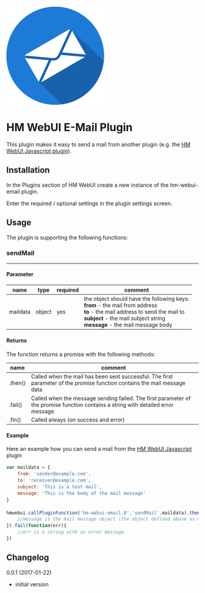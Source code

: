 ![Logo](https://github.com/hm-webui/hm-webui-email/raw/master/email.png)

# HM WebUI E-Mail Plugin

This plugin makes it easy to send a mail from another plugin (e.g. the [HM WebUI Javascript plugin](https://github.com/hm-webui/hm-webui-javascript)).

## Installation

In the Plugins section of HM WebUI create a new instance of the hm-webui-email plugin.

Enter the required / optional settings in the plugin settings screen.

## Usage

The plugin is supporting the following functions:

### sendMail
---

#### Parameter

name | type | required | comment
---|---|---|---
maildata | object | yes | the object should have the following keys: <br>**from** - the mail from address<br>**to** - the mail address to send the mail to<br>**subject** - the mail subject string<br>**message** - the mail message body

#### Returns

The function returns a promise with the following methods:

name | comment
--- | ---
.then() | Called when the mail has been sent successful. The first parameter of the promise function contains the mail message data
.fail() | Called when the message sending failed. The first parameter of the promise function contains a string with detailed error message
.fin() | Called always (on success and error)

#### Example

Here an example how you can send a mail from the [HM WebUI Javascript](https://github.com/hm-webui/hm-webui-javascript) plugin

```js
var maildata = {
    from: 'sender@example.com',
    to: 'receiver@example.com',
    subject: 'This is a test mail',
    message: 'This is the body of the mail message'
}

hmwebui.callPluginFunction('hm-webui-email.0','sendMail',maildata).then(function(message){
    //message is the mail message object (the object defined above as maildata)
}).fail(function(err){
    //err is a string with an error message
})
```

## Changelog

0.0.1 (2017-01-22)
* initial version
